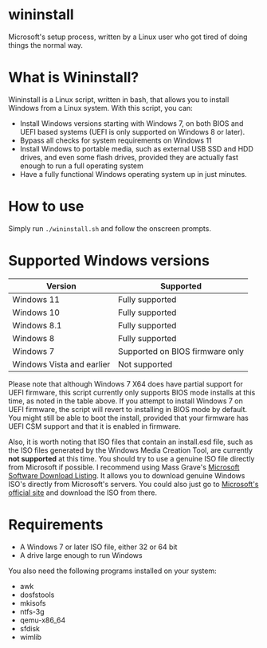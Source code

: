 # wininstall
Microsoft's setup process, written by a Linux user who got tired of doing things the normal way.

# What is Wininstall?
Wininstall is a Linux script, written in bash, that allows you to install Windows from a Linux system. With this script, you can:
- Install Windows versions starting with Windows 7, on both BIOS and UEFI based systems (UEFI is only supported on Windows 8 or later).
- Bypass all checks for system requirements on Windows 11
- Install Windows to portable media, such as external USB SSD and HDD drives, and even some flash drives, provided they are actually fast enough to run a full operating system
- Have a fully functional Windows operating system up in just minutes.
# How to use
Simply run `./wininstall.sh` and follow the onscreen prompts.
# Supported Windows versions
| Version | Supported |
| ----- | ----- |
| Windows 11 | Fully supported |
| Windows 10 | Fully supported |
| Windows 8.1 | Fully supported |
| Windows 8 | Fully supported |
| Windows 7 | Supported on BIOS firmware only |
| Windows Vista and earlier | Not supported |

Please note that although Windows 7 X64 does have partial support for UEFI firmware, this script currently only supports BIOS mode installs at this time, as noted in the table above. If you attempt to install Windows 7 on UEFI firmware, the script will revert to installing in BIOS mode by default. You might still be able to boot the install, provided that your firmware has UEFI CSM support and that it is enabled in firmware.

Also, it is worth noting that ISO files that contain an install.esd file, such as the ISO files generated by the Windows Media Creation Tool, are currently **not supported** at this time. You should try to use a genuine ISO file directly from Microsoft if possible. I recommend using Mass Grave's [Microsoft Software Download Listing](https://msdl.gravesoft.dev/). It allows you to download genuine Windows ISO's directly from Microsoft's servers. You could also just go to [Microsoft's official site](https://www.microsoft.com/en-us/software-download/windows11) and download the ISO from there.
# Requirements
- A Windows 7 or later ISO file, either 32 or 64 bit
- A drive large enough to run Windows

You also need the following programs installed on your system:
- awk
- dosfstools
- mkisofs
- ntfs-3g
- qemu-x86_64
- sfdisk
- wimlib